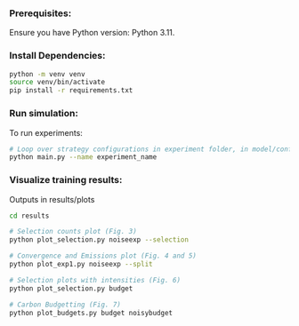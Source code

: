 
### Prerequisites:
Ensure you have Python version: Python 3.11.

### Install Dependencies:

```sh
python -m venv venv
source venv/bin/activate
pip install -r requirements.txt
```

### Run simulation:

To run experiments:
```sh
# Loop over strategy configurations in experiment folder, in model/conf/
python main.py --name experiment_name

```

### Visualize training results:
Outputs in results/plots
```sh
cd results

# Selection counts plot (Fig. 3)
python plot_selection.py noiseexp --selection

# Convergence and Emissions plot (Fig. 4 and 5) 
python plot_exp1.py noiseexp --split

# Selection plots with intensities (Fig. 6)
python plot_selection.py budget

# Carbon Budgetting (Fig. 7) 
python plot_budgets.py budget noisybudget 

```    

